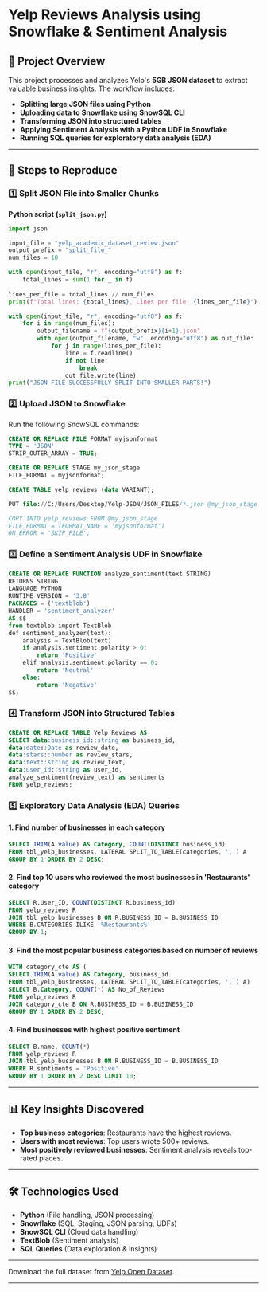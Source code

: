 # Yelp Reviews Analysis using Snowflake & Sentiment Analysis

## 📌 Project Overview
This project processes and analyzes Yelp's **5GB JSON dataset** to extract valuable business insights. The workflow includes:

- **Splitting large JSON files using Python**
- **Uploading data to Snowflake using SnowSQL CLI**
- **Transforming JSON into structured tables**
- **Applying Sentiment Analysis with a Python UDF in Snowflake**
- **Running SQL queries for exploratory data analysis (EDA)**

---

## 🚀 Steps to Reproduce

### 1️⃣ Split JSON File into Smaller Chunks
**Python script (`split_json.py`)**
```python
import json

input_file = "yelp_academic_dataset_review.json"
output_prefix = "split_file_"
num_files = 10

with open(input_file, "r", encoding="utf8") as f:
    total_lines = sum(1 for _ in f)
    
lines_per_file = total_lines // num_files
print(f"Total lines: {total_lines}, Lines per file: {lines_per_file}")

with open(input_file, "r", encoding="utf8") as f:
    for i in range(num_files):
        output_filename = f"{output_prefix}{i+1}.json"
        with open(output_filename, "w", encoding="utf8") as out_file:
            for j in range(lines_per_file):
                line = f.readline()
                if not line:
                    break
                out_file.write(line)
print("JSON FILE SUCCESSFULLY SPLIT INTO SMALLER PARTS!")
```

### 2️⃣ Upload JSON to Snowflake
Run the following SnowSQL commands:
```sql
CREATE OR REPLACE FILE FORMAT myjsonformat
TYPE = 'JSON'
STRIP_OUTER_ARRAY = TRUE;

CREATE OR REPLACE STAGE my_json_stage
FILE_FORMAT = myjsonformat;

CREATE TABLE yelp_reviews (data VARIANT);

PUT file://C:/Users/Desktop/Yelp-JSON/JSON_FILES/*.json @my_json_stage AUTO_COMPRESS=TRUE;

COPY INTO yelp_reviews FROM @my_json_stage
FILE_FORMAT = (FORMAT_NAME = 'myjsonformat')
ON_ERROR = 'SKIP_FILE';
```

### 3️⃣ Define a Sentiment Analysis UDF in Snowflake
```sql
CREATE OR REPLACE FUNCTION analyze_sentiment(text STRING)
RETURNS STRING
LANGUAGE PYTHON
RUNTIME_VERSION = '3.8'
PACKAGES = ('textblob')
HANDLER = 'sentiment_analyzer'
AS $$
from textblob import TextBlob
def sentiment_analyzer(text):
    analysis = TextBlob(text)
    if analysis.sentiment.polarity > 0:
        return 'Positive'
    elif analysis.sentiment.polarity == 0:
        return 'Neutral'
    else:
        return 'Negative'
$$;
```

### 4️⃣ Transform JSON into Structured Tables
```sql
CREATE OR REPLACE TABLE Yelp_Reviews AS 
SELECT data:business_id::string as business_id,
data:date::Date as review_date,
data:stars::number as review_stars,
data:text::string as review_text,
data:user_id::string as user_id,
analyze_sentiment(review_text) as sentiments
FROM yelp_reviews;
```

### 5️⃣ Exploratory Data Analysis (EDA) Queries
#### 1. Find number of businesses in each category
```sql
SELECT TRIM(A.value) AS Category, COUNT(DISTINCT business_id)
FROM tbl_yelp_businesses, LATERAL SPLIT_TO_TABLE(categories, ',') A
GROUP BY 1 ORDER BY 2 DESC;
```
#### 2. Find top 10 users who reviewed the most businesses in 'Restaurants' category
```sql
SELECT R.User_ID, COUNT(DISTINCT R.business_id)
FROM yelp_reviews R
JOIN tbl_yelp_businesses B ON R.BUSINESS_ID = B.BUSINESS_ID
WHERE B.CATEGORIES ILIKE '%Restaurants%'
GROUP BY 1;
```
#### 3. Find the most popular business categories based on number of reviews
```sql
WITH category_cte AS (
SELECT TRIM(A.value) AS Category, business_id
FROM tbl_yelp_businesses, LATERAL SPLIT_TO_TABLE(categories, ',') A)
SELECT B.Category, COUNT(*) AS No_of_Reviews
FROM yelp_reviews R
JOIN category_cte B ON R.BUSINESS_ID = B.BUSINESS_ID
GROUP BY 1 ORDER BY 2 DESC;
```
#### 4. Find businesses with highest positive sentiment
```sql
SELECT B.name, COUNT(*)
FROM yelp_reviews R
JOIN tbl_yelp_businesses B ON R.BUSINESS_ID = B.BUSINESS_ID
WHERE R.sentiments = 'Positive'
GROUP BY 1 ORDER BY 2 DESC LIMIT 10;
```

---

## 📊 Key Insights Discovered
- **Top business categories**: Restaurants have the highest reviews.
- **Users with most reviews**: Top users wrote 500+ reviews.
- **Most positively reviewed businesses**: Sentiment analysis reveals top-rated places.

---

## 🛠 Technologies Used
- **Python** (File handling, JSON processing)
- **Snowflake** (SQL, Staging, JSON parsing, UDFs)
- **SnowSQL CLI** (Cloud data handling)
- **TextBlob** (Sentiment analysis)
- **SQL Queries** (Data exploration & insights)

---

 Download the full dataset from [Yelp Open Dataset](https://www.yelp.com/dataset).

---



